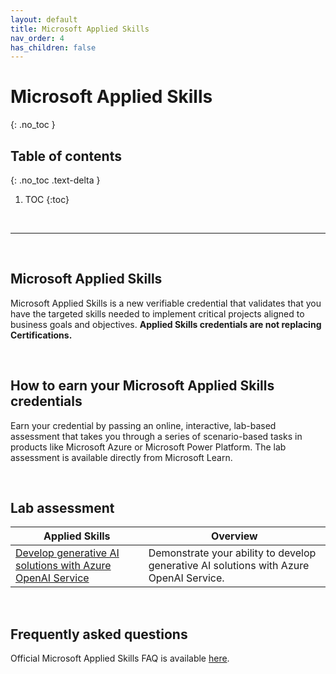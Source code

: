 ```yaml
---
layout: default
title: Microsoft Applied Skills
nav_order: 4
has_children: false
---
```


# Microsoft Applied Skills 
{: .no_toc }


## Table of contents
{: .no_toc .text-delta }

1. TOC
{:toc}

<br/>

---

<br/>

## Microsoft Applied Skills

Microsoft Applied Skills is a new verifiable credential that validates that you have the targeted skills needed to implement critical projects aligned to business goals and objectives. **Applied Skills credentials are not replacing Certifications.**

<br/>

## How to earn your Microsoft Applied Skills credentials

Earn your credential by passing an online, interactive, lab-based assessment that takes you through a series of scenario-based tasks in products like Microsoft Azure or Microsoft Power Platform. The lab assessment is available directly from Microsoft Learn.

<br/>

## Lab assessment 

| Applied Skills  | Overview | 
| --- | --- | 
| [Develop generative AI solutions with Azure OpenAI Service](https://learn.microsoft.com/en-us/credentials/applied-skills/develop-generative-ai-solutions-with-azure-openai-service/) | Demonstrate your ability to develop generative AI solutions with Azure OpenAI Service. |

<br/>

## Frequently asked questions

Official Microsoft Applied Skills FAQ is available [here](https://learn.microsoft.com/en-us/credentials/support/applied-skills-faq).
